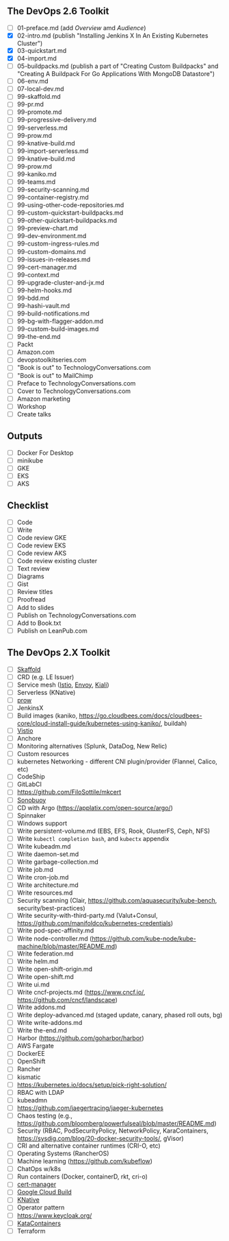 ## The DevOps 2.6 Toolkit

- [ ] 01-preface.md (add *Overview* amd *Audience*)
- [X] 02-intro.md (publish "Installing Jenkins X In An Existing Kubernetes Cluster")
- [X] 03-quickstart.md
- [X] 04-import.md
- [ ] 05-buildpacks.md (publish a part of "Creating Custom Buildpacks" and "Creating A Buildpack For Go Applications With MongoDB Datastore")
- [ ] 06-env.md
- [ ] 07-local-dev.md
- [ ] 99-skaffold.md
- [ ] 99-pr.md
- [ ] 99-promote.md
- [ ] 99-progressive-delivery.md
- [ ] 99-serverless.md
- [ ] 99-prow.md
- [ ] 99-knative-build.md
- [ ] 99-import-serverless.md
- [ ] 99-knative-build.md
- [ ] 99-prow.md
- [ ] 99-kaniko.md
- [ ] 99-teams.md
- [ ] 99-security-scanning.md
- [ ] 99-container-registry.md
- [ ] 99-using-other-code-repositories.md
- [ ] 99-custom-quickstart-buildpacks.md
- [ ] 99-other-quickstart-buildpacks.md
- [ ] 99-preview-chart.md
- [ ] 99-dev-environment.md
- [ ] 99-custom-ingress-rules.md
- [ ] 99-custom-domains.md
- [ ] 99-issues-in-releases.md
- [ ] 99-cert-manager.md
- [ ] 99-context.md
- [ ] 99-upgrade-cluster-and-jx.md
- [ ] 99-helm-hooks.md
- [ ] 99-bdd.md
- [ ] 99-hashi-vault.md
- [ ] 99-build-notifications.md
- [ ] 99-bg-with-flagger-addon.md 
- [ ] 99-custom-build-images.md 
- [ ] 99-the-end.md
- [ ] Packt
- [ ] Amazon.com
- [ ] devopstoolkitseries.com
- [ ] "Book is out" to TechnologyConversations.com
- [ ] "Book is out" to MailChimp
- [ ] Preface to TechnologyConversations.com
- [ ] Cover to TechnologyConversations.com
- [ ] Amazon marketing
- [ ] Workshop
- [ ] Create talks

## Outputs

- [ ] Docker For Desktop
- [ ] minikube
- [ ] GKE
- [ ] EKS
- [ ] AKS

## Checklist

- [ ] Code
- [ ] Write
- [ ] Code review GKE
- [ ] Code review EKS
- [ ] Code review AKS
- [ ] Code review existing cluster
- [ ] Text review
- [ ] Diagrams
- [ ] Gist
- [ ] Review titles
- [ ] Proofread
- [ ] Add to slides
- [ ] Publish on TechnologyConversations.com
- [ ] Add to Book.txt
- [ ] Publish on LeanPub.com

## The DevOps 2.X Toolkit

- [ ] [Skaffold](https://github.com/GoogleContainerTools/skaffold)
- [ ] CRD (e.g. LE Issuer)
- [ ] Service mesh ([Istio](https://istio.io/), [Envoy](https://www.envoyproxy.io/), [Kiali](https://github.com/kiali/kiali))
- [ ] Serverless (KNative)
- [ ] [prow](https://github.com/kubernetes/test-infra/tree/master/prow)
- [ ] JenkinsX
- [ ] Build images (kaniko, https://go.cloudbees.com/docs/cloudbees-core/cloud-install-guide/kubernetes-using-kaniko/, buildah)
- [ ] [Vistio](https://github.com/nmnellis/vistio)
- [ ] Anchore
- [ ] Monitoring alternatives (Splunk, DataDog, New Relic)
- [ ] Custom resources
- [ ] kubernetes Networking - different CNI plugin/provider (Flannel, Calico, etc)
- [ ] CodeShip
- [ ] GitLabCI
- [ ] https://github.com/FiloSottile/mkcert 
- [ ] [Sonobuoy](https://github.com/heptio/sonobuoy) 
- [ ] CD with Argo (https://applatix.com/open-source/argo/)
- [ ] Spinnaker
- [ ] Windows support
- [ ] Write persistent-volume.md (EBS, EFS, Rook, GlusterFS, Ceph, NFS)
- [ ] Write `kubectl completion bash`, and `kubectx` appendix
- [ ] Write kubeadm.md
- [ ] Write daemon-set.md
- [ ] Write garbage-collection.md
- [ ] Write job.md
- [ ] Write cron-job.md
- [ ] Write architecture.md
- [ ] Write resources.md
- [ ] Security scanning (Clair, https://github.com/aquasecurity/kube-bench, security/best-practices)
- [ ] Write security-with-third-party.md (Valut+Consul, https://github.com/manifoldco/kubernetes-credentials)
- [ ] Write pod-spec-affinity.md
- [ ] Write node-controller.md (https://github.com/kube-node/kube-machine/blob/master/README.md)
- [ ] Write federation.md
- [ ] Write helm.md
- [ ] Write open-shift-origin.md
- [ ] Write open-shift.md
- [ ] Write ui.md
- [ ] Write cncf-projects.md (https://www.cncf.io/, https://github.com/cncf/landscape)
- [ ] Write addons.md
- [ ] Write deploy-advanced.md (staged update, canary, phased roll outs, bg)
- [ ] Write write-addons.md
- [ ] Write the-end.md
- [ ] Harbor (https://github.com/goharbor/harbor)
- [ ] AWS Fargate
- [ ] DockerEE
- [ ] OpenShift
- [ ] Rancher
- [ ] kismatic
- [ ] https://kubernetes.io/docs/setup/pick-right-solution/
- [ ] RBAC with LDAP
- [ ] kubeadmn
- [ ] https://github.com/jaegertracing/jaeger-kubernetes
- [ ] Chaos testing (e.g., https://github.com/bloomberg/powerfulseal/blob/master/README.md)
- [ ] Security (RBAC, PodSecurityPolicy, NetworkPolicy, KaraContainers, https://sysdig.com/blog/20-docker-security-tools/, gVisor)
- [ ] CRI and alternative container runtimes (CRI-O, etc)
- [ ] Operating Systems (RancherOS)
- [ ] Machine learning (https://github.com/kubeflow)
- [ ] ChatOps w/k8s
- [ ] Run containers (Docker, containerD, rkt, cri-o)
- [ ] [cert-manager](https://github.com/jetstack/cert-manager)
- [ ] [Google Cloud Build](https://cloud.google.com/cloud-build/docs/)
- [ ] [KNative](https://github.com/knative/)
- [ ] Operator pattern
- [ ] https://www.keycloak.org/
- [ ] [KataContainers](https://katacontainers.io/)
- [ ] Terraform
